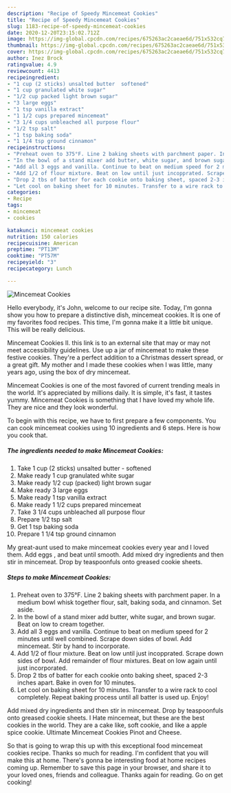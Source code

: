 ```yaml
---
description: "Recipe of Speedy Mincemeat Cookies"
title: "Recipe of Speedy Mincemeat Cookies"
slug: 1183-recipe-of-speedy-mincemeat-cookies
date: 2020-12-20T23:15:02.712Z
image: https://img-global.cpcdn.com/recipes/675263ac2caeae6d/751x532cq70/mincemeat-cookies-recipe-main-photo.jpg
thumbnail: https://img-global.cpcdn.com/recipes/675263ac2caeae6d/751x532cq70/mincemeat-cookies-recipe-main-photo.jpg
cover: https://img-global.cpcdn.com/recipes/675263ac2caeae6d/751x532cq70/mincemeat-cookies-recipe-main-photo.jpg
author: Inez Brock
ratingvalue: 4.9
reviewcount: 4413
recipeingredient:
- "1 cup (2 sticks) unsalted butter  softened"
- "1 cup granulated white sugar"
- "1/2 cup packed light brown sugar"
- "3 large eggs"
- "1 tsp vanilla extract"
- "1 1/2 cups prepared mincemeat"
- "3 1/4 cups unbleached all purpose flour"
- "1/2 tsp salt"
- "1 tsp baking soda"
- "1 1/4 tsp ground cinnamon"
recipeinstructions:
- "Preheat oven to 375°F. Line 2 baking sheets with parchment paper. In a medium bowl whisk together flour, salt, baking soda, and cinnamon. Set aside."
- "In the bowl of a stand mixer add butter, white sugar, and brown sugar. Beat on low to cream together."
- "Add all 3 eggs and vanilla. Continue to beat on medium speed for 2 minutes until well combined. Scrape down sides of bowl. Add mincemeat. Stir by hand to incorporate."
- "Add 1/2 of flour mixture. Beat on low until just incopprated. Scrape down sides of bowl. Add remainder of flour mixtures. Beat on low again until just incorporated."
- "Drop 2 tbs of batter for each cookie onto baking sheet, spaced 2-3 inches apart. Bake in oven for 10 minutes."
- "Let cool on baking sheet for 10 minutes. Transfer to a wire rack to cool completely. Repeat baking process until all batter is used up. Enjoy!"
categories:
- Recipe
tags:
- mincemeat
- cookies

katakunci: mincemeat cookies 
nutrition: 150 calories
recipecuisine: American
preptime: "PT13M"
cooktime: "PT57M"
recipeyield: "3"
recipecategory: Lunch

---
```



![Mincemeat Cookies](https://img-global.cpcdn.com/recipes/675263ac2caeae6d/751x532cq70/mincemeat-cookies-recipe-main-photo.jpg)

Hello everybody, it's John, welcome to our recipe site. Today, I'm gonna show you how to prepare a distinctive dish, mincemeat cookies. It is one of my favorites food recipes. This time, I'm gonna make it a little bit unique. This will be really delicious.

Mincemeat Cookies II. this link is to an external site that may or may not meet accessibility guidelines. Use up a jar of mincemeat to make these festive cookies. They&#39;re a perfect addition to a Christmas dessert spread, or a great gift. My mother and I made these cookies when I was little, many years ago, using the box of dry mincemeat.

Mincemeat Cookies is one of the most favored of current trending meals in the world. It's appreciated by millions daily. It is simple, it's fast, it tastes yummy. Mincemeat Cookies is something that I have loved my whole life. They are nice and they look wonderful.


To begin with this recipe, we have to first prepare a few components. You can cook mincemeat cookies using 10 ingredients and 6 steps. Here is how you cook that.

<!--inarticleads1-->

##### The ingredients needed to make Mincemeat Cookies:

1. Take 1 cup (2 sticks) unsalted butter - softened
1. Make ready 1 cup granulated white sugar
1. Make ready 1/2 cup (packed) light brown sugar
1. Make ready 3 large eggs
1. Make ready 1 tsp vanilla extract
1. Make ready 1 1/2 cups prepared mincemeat
1. Take 3 1/4 cups unbleached all purpose flour
1. Prepare 1/2 tsp salt
1. Get 1 tsp baking soda
1. Prepare 1 1/4 tsp ground cinnamon


My great-aunt used to make mincemeat cookies every year and I loved them. Add eggs , and beat until smooth. Add mixed dry ingredients and then stir in mincemeat. Drop by teaspoonfuls onto greased cookie sheets. 

<!--inarticleads2-->

##### Steps to make Mincemeat Cookies:

1. Preheat oven to 375°F. Line 2 baking sheets with parchment paper. In a medium bowl whisk together flour, salt, baking soda, and cinnamon. Set aside.
1. In the bowl of a stand mixer add butter, white sugar, and brown sugar. Beat on low to cream together.
1. Add all 3 eggs and vanilla. Continue to beat on medium speed for 2 minutes until well combined. Scrape down sides of bowl. Add mincemeat. Stir by hand to incorporate.
1. Add 1/2 of flour mixture. Beat on low until just incopprated. Scrape down sides of bowl. Add remainder of flour mixtures. Beat on low again until just incorporated.
1. Drop 2 tbs of batter for each cookie onto baking sheet, spaced 2-3 inches apart. Bake in oven for 10 minutes.
1. Let cool on baking sheet for 10 minutes. Transfer to a wire rack to cool completely. Repeat baking process until all batter is used up. Enjoy!


Add mixed dry ingredients and then stir in mincemeat. Drop by teaspoonfuls onto greased cookie sheets. I Hate mincemeat, but these are the best cookies in the world. They are a cake like, soft cookie, and like a apple spice cookie. Ultimate Mincemeat Cookies Pinot and Cheese. 

So that is going to wrap this up with this exceptional food mincemeat cookies recipe. Thanks so much for reading. I'm confident that you will make this at home. There's gonna be interesting food at home recipes coming up. Remember to save this page in your browser, and share it to your loved ones, friends and colleague. Thanks again for reading. Go on get cooking!
